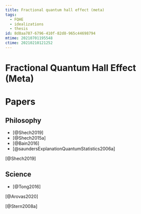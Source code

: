 ```yaml
---
title: Fractional quantum hall effect (meta)
tags:
  - FQHE
  - idealizations
  - thesis
id: 8d8aa787-6796-410f-82d8-965c44698794
mtime: 20210701195548
ctime: 20210210121252
---
```


# Fractional Quantum Hall Effect (Meta)

# Papers

## Philosophy

- [@Shech2019]
- [@Shech2015a]
- [@Bain2016]
- [@saundersExplanationQuantumStatistics2006a]

[@Shech2019]

## Science

- [@Tong2016]

[@Arovas2020]

[@Stern2008a]

